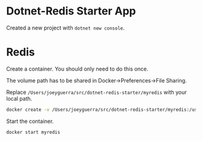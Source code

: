 # Dotnet-Redis Starter App

Created a new project with `dotnet new console`.

# Redis

Create a container. You should only need to do this once.

The volume path has to be shared in Docker->Preferences->File Sharing.

Replace `/Users/joeyguerra/src/dotnet-redis-starter/myredis` with your local path.

```bash
docker create -v /Users/joeyguerra/src/dotnet-redis-starter/myredis:/usr/local/etc/redis --name myredis redis redis-server /usr/local/etc/redis
```

Start the container.

```bash
docker start myredis
```